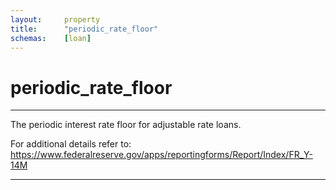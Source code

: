 ```yaml
---
layout:     property
title:      "periodic_rate_floor"
schemas:    [loan]
---
```


# periodic_rate_floor

---

The periodic interest rate floor for adjustable rate loans.

For additional details refer to: https://www.federalreserve.gov/apps/reportingforms/Report/Index/FR_Y-14M

--- 